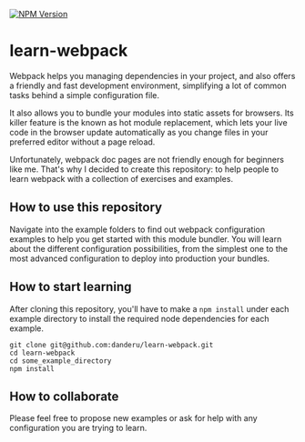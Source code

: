 [![NPM Version][npm-image]][npm-url]

# learn-webpack
Webpack helps you managing dependencies in your project, and also offers a friendly and fast development environment, simplifying a lot of common tasks behind a simple configuration file. 

It also allows you to bundle your modules into static assets for browsers. Its killer feature is the known as hot module replacement, which lets your live code in the browser update automatically as you change files in your preferred editor without a page reload.

Unfortunately, webpack doc pages are not friendly enough for beginners like me. That's why I decided to create this repository: to help people to learn webpack with a collection of exercises and examples.

## How to use this repository
Navigate into the example folders to find out webpack configuration examples to help you get started with this module bundler. You will learn about the different configuration possibilities, from the simplest one to the most advanced configuration to deploy into production your bundles.

## How to start learning
After cloning this repository, you'll have to make a `npm install` under each example directory to install the required node dependencies for each example.

```
git clone git@github.com:danderu/learn-webpack.git
cd learn-webpack
cd some_example_directory
npm install
```

## How to collaborate
Please feel free to propose new examples or ask for help with any configuration you are trying to learn.


[npm-image]: https://img.shields.io/npm/v/@schibstedspain/generator-sui-react.svg?style=flat
[npm-url]: https://npmjs.com/@schibstedspain/generator-sui-react
